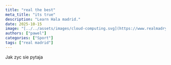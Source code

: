 ```yaml
---
title: "real the best"
meta_title: "its true"
description: "Learn Hala madrid."
date: 2025-10-15
image: "[../../assets/images/cloud-computing.svg](https://www.realmadryt.pl/static/images/photo/c3217ac0-ae8b-437d-94e5-4adabc2ccd2b.png)"
authors: ["pawel"]
categories: ["Sport"]
tags: ["real madrid"]
---
```




Jak zyc sie pytaja


